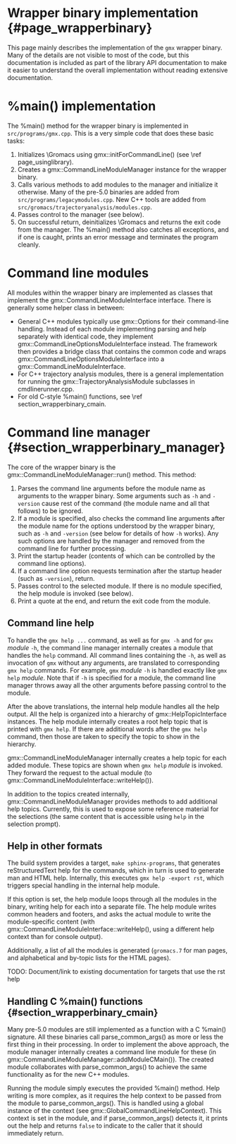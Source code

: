 Wrapper binary implementation {#page_wrapperbinary}
=============================

This page mainly describes the implementation of the `gmx` wrapper binary.
Many of the details are not visible to most of the code, but this documentation
is included as part of the library API documentation to make it easier to
understand the overall implementation without reading extensive documentation.

%main() implementation
======================

The %main() method for the wrapper binary is implemented in
`src/programs/gmx.cpp`.  This is a very simple code that does these basic
tasks:
 1. Initializes \Gromacs using gmx::initForCommandLine()
    (see \ref page_usinglibrary).
 2. Creates a gmx::CommandLineModuleManager instance for the wrapper binary.
 3. Calls various methods to add modules to the manager and initialize it
    otherwise.  Many of the pre-5.0 binaries are added from
    `src/programs/legacymodules.cpp`.  New C++ tools are added from
    `src/gromacs/trajectoryanalysis/modules.cpp`.
 4. Passes control to the manager (see below).
 5. On successful return, deinitializes \Gromacs and returns the exit code from
    the manager.
The %main() method also catches all exceptions, and if one is caught, prints an
error message and terminates the program cleanly.

Command line modules
====================

All modules within the wrapper binary are implemented as classes that implement
the gmx::CommandLineModuleInterface interface.  There is generally some helper
class in between:
 * General C++ modules typically use gmx::Options for their command-line
   handling.  Instead of each module implementing parsing and help separately
   with identical code, they implement gmx::CommandLineOptionsModuleInterface
   instead.  The framework then provides a bridge class that contains the
   common code and wraps gmx::CommandLineOptionsModuleInterface into a
   gmx::CommandLineModuleInterface.
 * For C++ trajectory analysis modules, there is a general implementation for
   running the gmx::TrajectoryAnalysisModule subclasses in cmdlinerunner.cpp.
 * For old C-style %main() functions, see \ref section_wrapperbinary_cmain.

Command line manager {#section_wrapperbinary_manager}
====================

The core of the wrapper binary is the gmx::CommandLineModuleManager::run()
method.  This method:
 1. Parses the command line arguments before the module name as arguments to
    the wrapper binary.  Some arguments such as `-h` and `-version` cause rest
    of the command (the module name and all that follows) to be ignored.
 2. If a module is specified, also checks the command line arguments after the
    module name for the options understood by the wrapper binary, such as `-h`
    and `-version` (see below for details of how `-h` works).  Any such options
    are handled by the manager and removed from the command line for further
    processing.
 3. Print the startup header (contents of which can be controlled by the
    command line options).
 4. If a command line option requests termination after the startup header
    (such as `-version`), return.
 5. Passes control to the selected module.  If there is no module specified,
    the help module is invoked (see below).
 6. Print a quote at the end, and return the exit code from the module.

Command line help
-----------------

To handle the `gmx help ...` command, as well as for `gmx -h` and for
`gmx` _module_ `-h`, the command line manager internally creates a module that
handles the `help` command.  All command lines containing the `-h`, as well as
invocation of `gmx` without any arguments, are translated to corresponding
`gmx help` commands.  For example, `gmx` _module_ `-h` is handled exactly like
`gmx help` _module_.  Note that if `-h` is specified for a module, the command
line manager throws away all the other arguments before passing control to the
module.

After the above translations, the internal help module handles all the help
output.  All the help is organized into a hierarchy of gmx::HelpTopicInterface
instances.  The help module internally creates a root help topic that is
printed with `gmx help`.  If there are additional words after the `gmx help`
command, then those are taken to specify the topic to show in the hierarchy.

gmx::CommandLineModuleManager internally creates a help topic for each added
module.  These topics are shown when `gmx help` _module_ is invoked.
They forward the request to the actual module (to
gmx::CommandLineModuleInterface::writeHelp()).

In addition to the topics created internally, gmx::CommandLineModuleManager
provides methods to add additional help topics.  Currently, this is used to
expose some reference material for the selections (the same content that is
accessible using `help` in the selection prompt).

Help in other formats
---------------------

The build system provides a target, `make sphinx-programs`, that generates
reStructuredText help for the commands, which in turn is used to generate man
and HTML help.  Internally, this executes `gmx help -export rst`, which
triggers special handling in the internal help module.

If this option is set, the help module loops through all the modules in the
binary, writing help for each into a separate file.  The help module writes
common headers and footers, and asks the actual module to write the
module-specific content (with gmx::CommandLineModuleInterface::writeHelp(),
using a different help context than for console output).

Additionally, a list of all the modules is generated (`gromacs.7` for man
pages, and alphabetical and by-topic lists for the HTML pages).

TODO: Document/link to existing documentation for targets that use the rst help

Handling C %main() functions {#section_wrapperbinary_cmain}
----------------------------

Many pre-5.0 modules are still implemented as a function with a C %main()
signature.  All these binaries call parse_common_args() as more or less the
first thing in their processing.  In order to implement the above approach, the
module manager internally creates a command line module for these (in
gmx::CommandLineModuleManager::addModuleCMain()).  The created module
collaborates with parse_common_args() to achieve the same functionality as for
the new C++ modules.

Running the module simply executes the provided %main() method.
Help writing is more complex, as it requires the help context to be passed from
the module to parse_common_args().  This is handled using a global instance of
the context (see gmx::GlobalCommandLineHelpContext).  This context is set in
the module, and if parse_common_args() detects it, it prints out the help and
returns `false` to indicate to the caller that it should immediately return.
